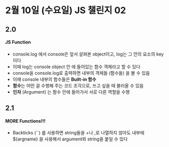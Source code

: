 # 2월 10일 (수요일) JS 챌린지 02
  
## 2.0
#### JS Function
- console.log 에서 console은 앞서 살펴본 object이고, log는 그 안의 요소의 key이다
- 이때 log는 console object 안 에 들어있는 함수 객체라고 할 수 있다
- console을 console.log로 출력하면 내부의 객체들 (함수들) 을 볼 수 있음
- 이때 console 내부의 함수들은 **Built-in 함수**
- **함수**는 어떤 걸 수행해 주는 코드 조각으로, 쓰고 싶을 때 불러올 수 있음
- **인자** (Argument) 는 함수 안에 들어가서 서로 다른 역할을 수행
  
  
## 2.1
#### MORE Functions!!!
- Backticks (``) 를 사용하면 string들을 +나 ,로 나열하지 않아도 내부에 ${argname} 을 사용해서 argument와 string을 붙일 수 있다
